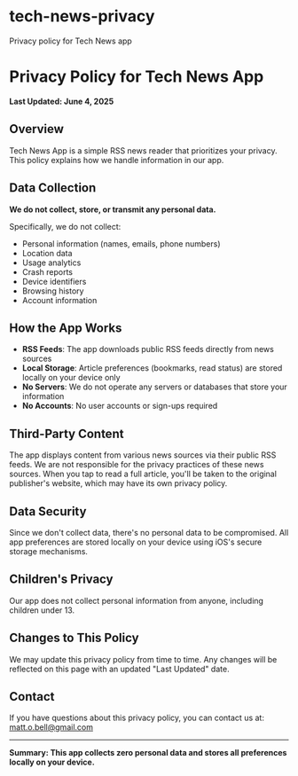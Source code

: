 # tech-news-privacy
Privacy policy for Tech News app
# Privacy Policy for Tech News App

**Last Updated: June 4, 2025**

## Overview
Tech News App is a simple RSS news reader that prioritizes your privacy. This policy explains how we handle information in our app.

## Data Collection
**We do not collect, store, or transmit any personal data.**

Specifically, we do not collect:
- Personal information (names, emails, phone numbers)
- Location data
- Usage analytics
- Crash reports
- Device identifiers
- Browsing history
- Account information

## How the App Works
- **RSS Feeds**: The app downloads public RSS feeds directly from news sources
- **Local Storage**: Article preferences (bookmarks, read status) are stored locally on your device only
- **No Servers**: We do not operate any servers or databases that store your information
- **No Accounts**: No user accounts or sign-ups required

## Third-Party Content
The app displays content from various news sources via their public RSS feeds. We are not responsible for the privacy practices of these news sources. When you tap to read a full article, you'll be taken to the original publisher's website, which may have its own privacy policy.

## Data Security
Since we don't collect data, there's no personal data to be compromised. All app preferences are stored locally on your device using iOS's secure storage mechanisms.

## Children's Privacy
Our app does not collect personal information from anyone, including children under 13.

## Changes to This Policy
We may update this privacy policy from time to time. Any changes will be reflected on this page with an updated "Last Updated" date.

## Contact
If you have questions about this privacy policy, you can contact us at: matt.o.bell@gmail.com

---
**Summary: This app collects zero personal data and stores all preferences locally on your device.**
